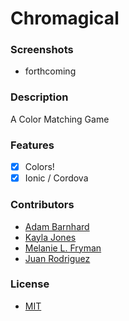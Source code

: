Chromagical
===================

### Screenshots
- forthcoming

### Description
A Color Matching Game

### Features
- [x] Colors!
- [x] Ionic / Cordova

### Contributors
- [Adam Barnhard](https://github.com/abarnhard)
- [Kayla Jones](https://github.com/kaylalynjones)
- [Melanie L. Fryman](https://github.com/mlfryman)
- [Juan Rodriguez](https://github.com/jjsub)

### License
- [MIT](LICENSE)
